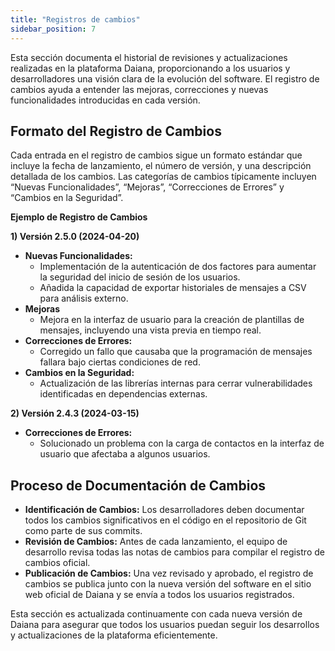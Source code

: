 ```yaml
---
title: "Registros de cambios"
sidebar_position: 7
---
```


Esta sección documenta el historial de revisiones y actualizaciones realizadas en la plataforma Daiana, proporcionando a los usuarios y desarrolladores una visión clara de la evolución del software. El registro de cambios ayuda a entender las mejoras, correcciones y nuevas funcionalidades introducidas en cada versión.

## Formato del Registro de Cambios

Cada entrada en el registro de cambios sigue un formato estándar que incluye la fecha de lanzamiento, el número de versión, y una descripción detallada de los cambios. Las categorías de cambios típicamente incluyen “Nuevas Funcionalidades”, “Mejoras”, “Correcciones de Errores” y “Cambios en la Seguridad”.

**Ejemplo de Registro de Cambios**

**1) Versión 2.5.0 (2024-04-20)**

- **Nuevas Funcionalidades:**
    -   Implementación de la autenticación de dos factores para aumentar la seguridad del inicio de sesión de los usuarios.
    -   Añadida la capacidad de exportar historiales de mensajes a CSV para análisis externo.
-   **Mejoras**
    -   Mejora en la interfaz de usuario para la creación de plantillas de mensajes, incluyendo una vista previa en tiempo real.
- **Correcciones de Errores:**
    -   Corregido un fallo que causaba que la programación de mensajes fallara bajo ciertas condiciones de red.
- **Cambios en la Seguridad:**
  -   Actualización de las librerías internas para cerrar vulnerabilidades identificadas en dependencias externas.

**2) Versión 2.4.3 (2024-03-15)**

- **Correcciones de Errores:**
  - Solucionado un problema con la carga de contactos en la interfaz de usuario que afectaba a algunos usuarios.

## Proceso de Documentación de Cambios

-   **Identificación de Cambios:** Los desarrolladores deben documentar todos los cambios significativos en el código en el repositorio de Git como parte de sus commits.
-   **Revisión de Cambios:** Antes de cada lanzamiento, el equipo de desarrollo revisa todas las notas de cambios para compilar el registro de cambios oficial.
-   **Publicación de Cambios:** Una vez revisado y aprobado, el registro de cambios se publica junto con la nueva versión del software en el sitio web oficial de Daiana y se envía a todos los usuarios registrados.

Esta sección es actualizada continuamente con cada nueva versión de Daiana para asegurar que todos los usuarios puedan seguir los desarrollos y actualizaciones de la plataforma eficientemente.